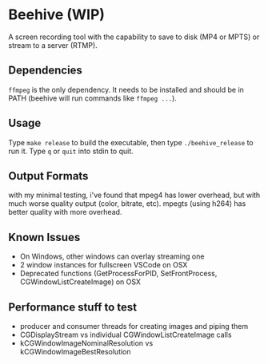 # Beehive (WIP)
A screen recording tool with the capability to save to disk (MP4 or MPTS) or stream to a server (RTMP).

## Dependencies
`ffmpeg` is the only dependency. It needs to be installed and should be in PATH (beehive will run commands like `ffmpeg ...`).

## Usage
Type `make release` to build the executable, then type `./beehive_release` to run it. Type `q` or `quit` into stdin to quit.

## Output Formats
with my minimal testing, i've found that mpeg4 has lower overhead, but with much worse quality output (color, bitrate, etc). mpegts (using h264) has better quality with more overhead.

## Known Issues
- On Windows, other windows can overlay streaming one
- 2 window instances for fullscreen VSCode on OSX
- Deprecated functions (GetProcessForPID, SetFrontProcess, CGWindowListCreateImage) on OSX

## Performance stuff to test
- producer and consumer threads for creating images and piping them
- CGDisplayStream vs individual CGWindowListCreateImage calls
- kCGWindowImageNominalResolution vs kCGWindowImageBestResolution
